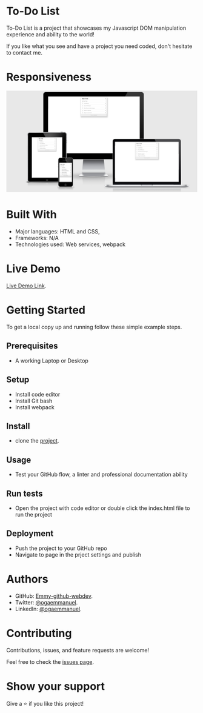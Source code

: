 # To-Do List

To-Do List is a project that showcases my Javascript DOM manipulation experience and ability to the world!


If you like what you see and have a project you need coded, don't hesitate to contact me.

# Responsiveness

![To-Do List Responsiveness](images/to-do-img.PNG)

# Built With


- Major languages: HTML and CSS,
- Frameworks: N/A
- Technologies used: Web services, webpack


# Live Demo

[Live Demo Link](https://emmy-github-webdev.github.io/to_do_list/dist/).

# Getting Started


To get a local copy up and running follow these simple example steps.

## Prerequisites 
- A working Laptop or Desktop
## Setup
- Install code editor
- Install Git bash
- Install webpack
## Install
- clone the [project](https://github.com/Emmy-github-webdev/to_do_list).
## Usage
- Test your GitHub flow, a linter and professional documentation ability
## Run tests
- Open the project with code editor or double click the index.html file to run the project
## Deployment
- Push the project to your GitHub repo
- Navigate to page in the prject settings and publish
# Authors

- GitHub: [Emmy-github-webdev](https://github.com/Emmy-github-webdev).
- Twitter: [@ogaemmanuel](https://twitter.com/OgaemmanuelOga).
- LinkedIn: [@ogaemmanuel](https://www.linkedin.com/in/emmanuel-oga-16171584/).

# Contributing

Contributions, issues, and feature requests are welcome!

Feel free to check the [issues page](https://github.com/Emmy-github-webdev/to_do_list/issues).

# Show your support

Give a :star: if you like this project!


